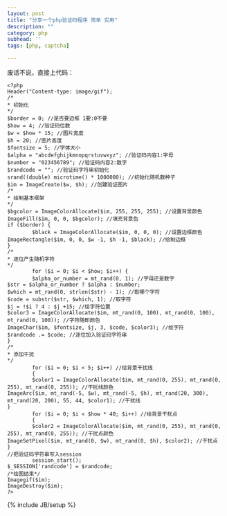 ```yaml
---
layout: post
title: "分享一个php验证码程序 简单 实用"
description: ""
category: php
subhead: ''
tags: [php, captcha]

---
```


废话不说，直接上代码：

    <?php
    Header("Content-type: image/gif");
    /*
    * 初始化
    */
    $border = 0; //是否要边框 1要:0不要
    $how = 4; //验证码位数
    $w = $how * 15; //图片宽度
    $h = 20; //图片高度
    $fontsize = 5; //字体大小
    $alpha = "abcdefghijkmnopqrstuvwxyz"; //验证码内容1:字母
    $number = "023456789"; //验证码内容2:数字
    $randcode = ""; //验证码字符串初始化
    srand((double) microtime() * 1000000); //初始化随机数种子
    $im = ImageCreate($w, $h); //创建验证图片
    /*
    * 绘制基本框架
    */
    $bgcolor = ImageColorAllocate($im, 255, 255, 255); //设置背景颜色
    ImageFill($im, 0, 0, $bgcolor); //填充背景色
    if ($border) {
            $black = ImageColorAllocate($im, 0, 0, 0); //设置边框颜色
    ImageRectangle($im, 0, 0, $w -1, $h -1, $black); //绘制边框
    }
    /*
    * 逐位产生随机字符
    */
            for ($i = 0; $i < $how; $i++) {
            $alpha_or_number = mt_rand(0, 1); //字母还是数字
    $str = $alpha_or_number ? $alpha : $number;
    $which = mt_rand(0, strlen($str) - 1); //取哪个字符
    $code = substr($str, $which, 1); //取字符
    $j = !$i ? 4 : $j +15; //绘字符位置
    $color3 = ImageColorAllocate($im, mt_rand(0, 100), mt_rand(0, 100), mt_rand(0, 100)); //字符随即颜色
    ImageChar($im, $fontsize, $j, 3, $code, $color3); //绘字符
    $randcode .= $code; //逐位加入验证码字符串
    }
    /*
    * 添加干扰
    */
            for ($i = 0; $i < 5; $i++) //绘背景干扰线
            {
            $color1 = ImageColorAllocate($im, mt_rand(0, 255), mt_rand(0, 255), mt_rand(0, 255)); //干扰线颜色
    ImageArc($im, mt_rand(-5, $w), mt_rand(-5, $h), mt_rand(20, 300), mt_rand(20, 200), 55, 44, $color1); //干扰线
    }
            for ($i = 0; $i < $how * 40; $i++) //绘背景干扰点
            {
            $color2 = ImageColorAllocate($im, mt_rand(0, 255), mt_rand(0, 255), mt_rand(0, 255)); //干扰点颜色
    ImageSetPixel($im, mt_rand(0, $w), mt_rand(0, $h), $color2); //干扰点
    }
    //把验证码字符串写入session
            session_start();
    $_SESSION['randcode'] = $randcode;
    /*绘图结束*/
    Imagegif($im);
    ImageDestroy($im);
    ?>


{% include JB/setup %}

